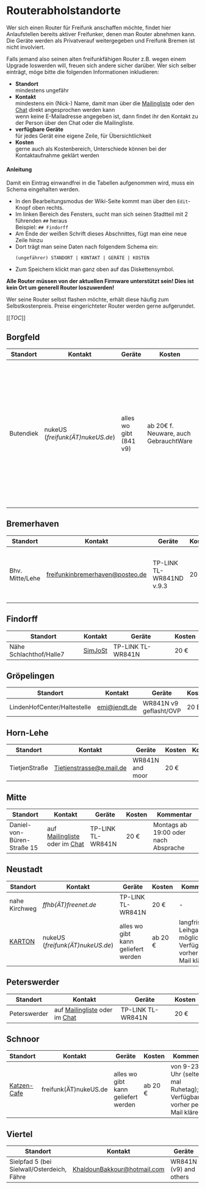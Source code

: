 # Routerabholstandorte

Wer sich einen Router für Freifunk anschaffen möchte, findet hier Anlaufstellen bereits aktiver Freifunker, denen man Router abnehmen kann.  
Die Geräte werden als Privatverauf weitergegeben und Freifunk Bremen ist nicht involviert.

Falls jemand also seinen alten freifunkfähigen Router z.B. wegen einem Upgrade loswerden will, freuen sich andere sicher darüber.
Wer sich selber einträgt, möge bitte die folgenden Informationen inkludieren:
* **Standort**  
  mindestens ungefähr
* **Kontakt**  
  mindestens ein (Nick-) Name, damit man über die [Mailingliste] oder den [Chat] direkt angesprochen werden kann  
  wenn keine E-Mailadresse angegeben ist, dann findet ihr den Kontakt zu der Person über den Chat oder die Mailingliste.
* **verfügbare Geräte**  
  für jedes Gerät eine eigene Zeile, für Übersichtlichkeit
* **Kosten**  
  gerne auch als Kostenbereich, Unterschiede können bei der Kontaktaufnahme geklärt werden

#### Anleitung
Damit ein Eintrag einwandfrei in die Tabellen aufgenommen wird, muss ein Schema eingehalten werden.
- In den Bearbeitungsmodus der Wiki-Seite kommt man über den `Edit`-Knopf oben rechts.
- Im linken Bereich des Fensters, sucht man sich seinen Stadtteil mit 2 führenden `##` heraus  
  Beispiel: `## Findorff`
- Am Ende der weißen Schrift dieses Abschnittes, fügt man eine neue Zeile hinzu
- Dort trägt man seine Daten nach folgendem Schema ein:  
  ```
  (ungefährer) STANDORT | KONTAKT | GERÄTE | KOSTEN
  ```
- Zum Speichern klickt man ganz oben auf das Diskettensymbol.


**Alle Router müssen von der aktuellen Firmware unterstützt sein! Dies ist kein Ort um generell Router loszuwerden!**

Wer seine Router selbst flashen möchte, erhält diese häufig zum Selbstkostenpreis. Preise eingerichteter Router werden gerne aufgerundet.

[[_TOC_]]

## Borgfeld
Standort  | Kontakt                           | Geräte                | Kosten                               | Kommentar
---       | ---                               | ---                   | ---                                  | ---
Butendiek | nukeUS (_freifunk(ÄT)nukeUS.de_)  | alles wo gibt (841 v9)| ab 20€ f. Neuware, auch GebrauchtWare| langfristige Leihgaben und Anlieferungen zu den ÖPNV-Haltestellen und mehrmals wöchentlich ins StadtGebiet Bremen (ohne Nord, dort aber in BremenBurg bei einer Autolackiererei, wo ein Freund, der von hier her werktägl. hin fährt arbeitet) möglich.

## Bremerhaven
Standort      | Kontakt                   | Geräte                     | Kosten    | Kommentar
---           | ---                       | ---                        | ---       | ---
Bhv. Mitte/Lehe | freifunkinbremerhaven@posteo.de| TP-LINK TL-WR841ND v.9.3 | 20 €  | Treff- und Zeitpunktpunkt nach Absprache. Ich helfe auch gerne beim Einrichten.

## Findorff
Standort                | Kontakt   | Geräte            | Kosten
---                     | ---       | ---               | ---
Nähe Schlachthof/Halle7 | [SimJoSt] | TP-LINK TL-WR841N | 20 €


## Gröpelingen
Standort                    | Kontakt      | Geräte                 | Kosten
---                         | ---          | ---                    | ---
LindenHofCenter/Haltestelle | emi@jendt.de | WR841N v9 geflasht/OVP | 20 E

## Horn-Lehe
Standort      | Kontakt                   | Geräte                     | Kosten    | Kommentar
---           | ---                       | ---                        | ---       | ---
TietjenStraße | Tietjenstrasse@e.mail.de  | WR841N and moor | 20 €      | 

## Mitte
Standort                    | Kontakt                             | Geräte            | Kosten  | Kommentar
---                         | ---                                 | ---               | ---     | ---
Daniel-von-Büren-Straße 15  | auf [Mailingliste] oder im [Chat]   | TP-LINK TL-WR841N | 20 €    | Montags ab 19:00 oder nach Absprache

## Neustadt
Standort              | Kontakt                           | Geräte                | Kosten      | Kommentar
---                   | ---                               | ---                   | ---         | ---
nahe Kirchweg         | _ffhb(ÄT)freenet.de_              | TP-LINK TL-WR841N     | 20 €        | -
[KARTON]              | nukeUS (_freifunk(ÄT)nukeUS.de_)  | alles wo gibt kann geliefert werden | ab 20 €| langfristige Leihgaben möglich; Verfügbarkeit vorher per Mail klären

## Peterswerder
Standort     | Kontakt                           | Geräte            | Kosten
---          | ---                               | ---               | ---
Peterswerder | auf [Mailingliste] oder im [Chat] | TP-LINK TL-WR841N | 20 €

## Schnoor
Standort                                  | Kontakt                         | Geräte            | Kosten  | Kommentar
---                                       | ---                             | ---               | ---     | ---
[Katzen-Cafe] | freifunk(ÄT)nukeUS.de     | alles wo gibt kann geliefert werden | ab 20 € | von 9-23 Uhr (selten mal Ruhetag); Verfügbarkeit vorher per Mail klären

## Viertel
Standort                                    | Kontakt                     | Geräte                        | Kosten
---                                         | ---                         | ---                           | ---
Sielpfad 5 (bei Sielwall/Osterdeich, Fähre  | KhaldounBakkour@hotmail.com | WR841N (v9) and others  | 20€


[Chat]: https://webirc.hackint.org/#ffhb
[MailingListe]: https://planetcyborg.de/mailman/listinfo/ff-bremen
[KARTON]: http://www.kartontage.de
[Katzen-Cafe]: http://www.katzen-cafe.de
[SimJoSt]: https://simjo.st